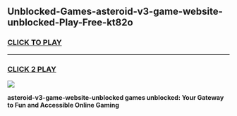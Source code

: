 
## Unblocked-Games-asteroid-v3-game-website-unblocked-Play-Free-kt82o
<h3>
<a href="https://premium76.site?title=asteroid-v3-game-website-unblocked&ref=23A">CLICK TO PLAY</a></h3>
<hr>

<h3>
<a href="https://premium76.site?title=asteroid-v3-game-website-unblocked&ref=23A">CLICK 2 PLAY</a>
  
</h3>

<a href="https://premium76.site?title=asteroid-v3-game-website-unblocked&ref=23A"><img src="https://clearcache.store/games.png"></a>


**asteroid-v3-game-website-unblocked games unblocked: Your Gateway to Fun and Accessible Online Gaming**
